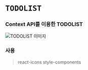 # `TODOLIST`

### Context API를 이용한 TODOLIST


![TODOLIST 이미지](http://kxkm04.dothome.co.kr/TODO1.png)<br>

### 사용
>react-icons
>style-components
